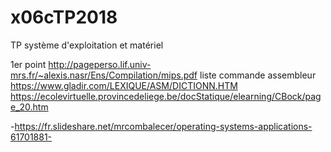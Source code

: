 # x06cTP2018
TP système d'exploitation et matériel

1er point
http://pageperso.lif.univ-mrs.fr/~alexis.nasr/Ens/Compilation/mips.pdf
liste commande assembleur
https://www.gladir.com/LEXIQUE/ASM/DICTIONN.HTM
https://ecolevirtuelle.provincedeliege.be/docStatique/elearning/CBock/page_20.htm

-https://fr.slideshare.net/mrcombalecer/operating-systems-applications-61701881-
